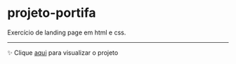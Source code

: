 # projeto-portifa

Exercício de landing page em html e css.
<hr>
✨ Clique <a href="https://ntmaria.github.io/projeto-portifa/index.html">aqui</a> para visualizar o projeto
